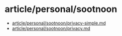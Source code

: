 # article/personal/sootnoon

- [article/personal/sootnoon/privacy-simple.md](privacy-simple.md)
- [article/personal/sootnoon/privacy.md](privacy.md)
